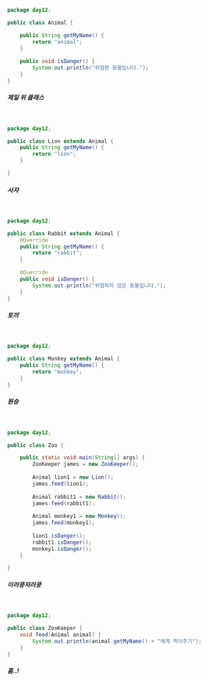 ```java
package day12;

public class Animal {

	public String getMyName() {
		return "animal";
	}
	
	public void isDanger() {
		System.out.println("위험한 동물입니다.");
	}
}
```

<h5> 제일 위 클래스 </h5> <br>

```java
package day12;

public class Lion extends Animal {
	public String getMyName() {
		return "lion";
	}

}
```

<h5> 사자 </h5> <br>

```java
package day12;

public class Rabbit extends Animal {
	@Override
	public String getMyName() {
		return "rabbit";
	}
	
	@Override
	public void isDanger() {
		System.out.println("위험하지 않은 동물입니다.");
	}
}
```
<h5> 토끼 </h5> <br>

```java
package day12;

public class Monkey extends Animal {
	public String getMyName() {
		return "monkey";
	}
}
```
<h5> 원숭 </h5> <br>

```java
package day12;

public class Zoo {

	public static void main(String[] args) {
		ZooKeeper james = new ZooKeeper();
		
		Animal lion1 = new Lion();
		james.feed(lion1);
		
		Animal rabbit1 = new Rabbit();
		james.feed(rabbit1);
		
		Animal monkey1 = new Monkey();
		james.feed(monkey1);
		
		lion1.isDanger();
		rabbit1.isDanger();
		monkey1.isDanger();
	}

}
```
<h5> 이러쿵저러쿵 </h5> <br>

```java
package day12;

public class ZooKeeper {
	void feed(Animal animal) {
		System.out.println(animal.getMyName() + "에게 먹이주기");
	}
}	
```
<h5> 흠..!</h5>
